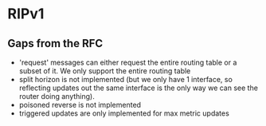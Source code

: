 # RIPv1

## Gaps from the RFC
* 'request' messages can either request the entire routing table or a subset of it. We only support the entire routing table
* split horizon is not implemented (but we only have 1 interface, so reflecting updates
    out the same interface is the only way we can see the router doing anything).
* poisoned reverse is not implemented 
* triggered updates are only implemented for max metric updates
